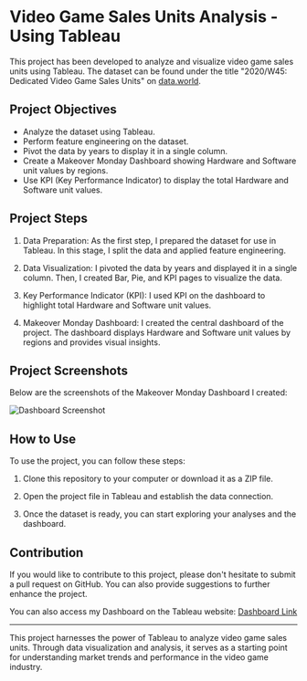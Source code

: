 # Video Game Sales Units Analysis - Using Tableau

This project has been developed to analyze and visualize video game sales units using Tableau. The dataset can be found under the title "2020/W45: Dedicated Video Game Sales Units" on [data.world](https://www.makeovermonday.co.uk/data/data-sets-2020/).

## Project Objectives

- Analyze the dataset using Tableau.
- Perform feature engineering on the dataset.
- Pivot the data by years to display it in a single column.
- Create a Makeover Monday Dashboard showing Hardware and Software unit values by regions.
- Use KPI (Key Performance Indicator) to display the total Hardware and Software unit values.

## Project Steps

1. Data Preparation: As the first step, I prepared the dataset for use in Tableau. In this stage, I split the data and applied feature engineering.

2. Data Visualization: I pivoted the data by years and displayed it in a single column. Then, I created Bar, Pie, and KPI pages to visualize the data.

3. Key Performance Indicator (KPI): I used KPI on the dashboard to highlight total Hardware and Software unit values.

4. Makeover Monday Dashboard: I created the central dashboard of the project. The dashboard displays Hardware and Software unit values by regions and provides visual insights.

## Project Screenshots

Below are the screenshots of the Makeover Monday Dashboard I created:

![Dashboard Screenshot](https://github.com/huseyincenik/tableau/assets/127469334/6e59bc76-a49b-4da1-b685-78d3e69d50bd)


## How to Use

To use the project, you can follow these steps:

1. Clone this repository to your computer or download it as a ZIP file.

2. Open the project file in Tableau and establish the data connection.

3. Once the dataset is ready, you can start exploring your analyses and the dashboard.

## Contribution

If you would like to contribute to this project, please don't hesitate to submit a pull request on GitHub. You can also provide suggestions to further enhance the project.

You can also access my Dashboard on the Tableau website: [Dashboard Link](https://public.tableau.com/app/profile/huseyincenik/viz/DedicatedVideoGameSalesUnits_16929098666790/MakeoverMonday)

---

This project harnesses the power of Tableau to analyze video game sales units. Through data visualization and analysis, it serves as a starting point for understanding market trends and performance in the video game industry.
